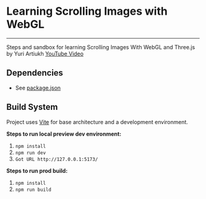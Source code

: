 # Learning Scrolling Images with WebGL
---
Steps and sandbox for learning Scrolling Images With WebGL and Three.js by Yuri Artiukh [YouTube Video](https://www.youtube.com/watch?v=ivg603bYDk8) 

## Dependencies
- See [package.json](https://github.com/matrsomething-studio/learning-scrolling-images-with-webgl/blob/main/package.json)


## Build System
Project uses [Vite](https://vitejs.dev/) for base architecture and a development environment.

**Steps to run local preview dev environment:**
1. `npm install`
2. `npm run dev`
3. `Got URL http://127.0.0.1:5173/`


**Steps to run prod build:**
1. `npm install`
2. `npm run build`